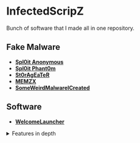 # InfectedScripZ
Bunch of software that I made all in one repository.

## Fake Malware
* **[Spl0it Anonymous](https://github.com/MrSleekZ/Spl0it-Anonymous)**
* **[Spl0it Phant0m](https://github.com/MrSleekZ/Spl0it-Phant0m)**
* **[St0rAgEaTeR](https://github.com/MrSleekZ/St0rAgEaTeR)**
* **[MEMZX](https://github.com/MrSleekZ/MEMEZX)**
* **[SomeWeirdMalwareICreated](https://github.com/MrSleekZ/SomeWeirdMalwareThatICreated)**

## Software
* **[WelcomeLauncher](https://github.com/MrSleekZ/WelcomeLauncher)**
<details>
<summary>Features in depth</summary>
  lol
  </details>


